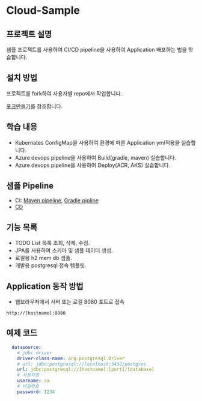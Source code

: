 # Cloud-Sample

## 프로젝트 설명
샘플 프로젝트를 사용하여 CI/CD pipeline을 사용하여 Application 배포하는 법을 학습합니다.

## 설치 방법
프로젝트를 fork하여 사용자별 repo에서 작업합니다.

[포크만들기](https://learn.microsoft.com/ko-kr/azure/devops/repos/git/forks?view=azure-devops&tabs=visual-studio#create-a-fork)를 참조합니다.

## 학습 내용
- Kubernates ConfigMap을 사용하여 환경에 따른 Application yml적용을 실습합니다.
- Azure devops pipeline을 사용하여 Build(gradle, maven) 실습합니다.
- Azure devops pipeline을 사용하여 Deploy(ACR, AKS) 실습합니다.

## 샘플 Pipeline
- CI: [Maven pipeline](https://dev.azure.com/ktds-playground/ce-pg-study/_git/cloud-sample?path=/azure-pipeline-ci-maven.yml&version=GBdevelop), [Gradle pipline](https://dev.azure.com/ktds-playground/ce-pg-study/_git/cloud-sample?path=%2Fazure-pipeline-ci-gradle.yml&version=GBdevelop)
- [CD](https://dev.azure.com/ktds-playground/ce-pg-study/_git/cloud-sample?path=/azure-pipeline-cd.yml&version=GBdevelop)

## 기능 목록
- TODO List 목록 조회, 삭제, 수정.
- JPA를 사용하여 스키마 및 샘플 데이터 생성.
- 로컬용 h2 mem db 샘플.
- 개발용 postgresql 접속 템플릿.

## Application 동작 방법
- 웹브라우저에서 서버 또는 로컬 8080 포트로 접속
~~~
http://[hostname]:8080
~~~

## 예제 코드
~~~yaml
  datasource:
    # jdbc driver
    driver-class-name: org.postgresql.Driver
    # url: jdbc:postgresql://localhost:5432/postgres
    url: jdbc:postgresql://[hostname]:[port]/[database]
    # 사용자명
    username: sa
    # 비밀번호
    password: 1234
~~~